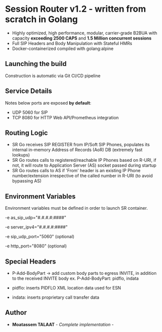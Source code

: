 # Session Router v1.2 - written from scratch in Golang

- Highly optimized, high performance, modular, carrier-grade B2BUA with capacity **exceeding 2500 CAPS** and **1.5 Million concurrent sessions**
- Full SIP Headers and Body Manipulation with Stateful HMRs
- Docker-containerized compiled with golang:alpine

## Launching the build

Construction is automatic via Git CI/CD pipeline

## Service Details

Notes below ports are exposed **by default**:

- UDP 5060 for SIP
- TCP 8080 for HTTP Web API/Prometheus integration

## Routing Logic

- SR Go receives SIP REGISTER from IP/Soft SIP Phones, populates its internal in-memory Address of Records (AoR) DB (extremely fast lookups)
- SR Go routes calls to registered/reachable IP Phones based on R-URI, if not, it will route to Application Server (AS) socket passed during startup
- SR Go routes calls to AS if 'From' header is an existing IP Phone number/extension irrespective of the called number in R-URI (to avoid bypassing AS)

## Environment Variables

Environment variables must be defined in order to launch SR container.

-e as_sip_udp="#.#.#.#:####"

-e server_ipv4="#.#.#.#:####"

-e sip_udp_port="5060" (optional)

-e http_port="8080" (optional)

## Special Headers

- P-Add-BodyPart -> add custom body parts to egress INVITE, in addition to the received INVITE body
  ex. P-Add-BodyPart: pidflo, indata

- pidflo: inserts PIDFLO XML location data used for ESN
- indata: inserts proprietary call transfer data

## Author

- **Moatassem TALAAT** - _Complete implementation_ -

